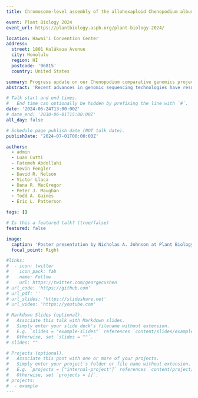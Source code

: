 ```yaml
---
title: Chromosome-level assembly of the allohexaploid Chenopodium album L. genome reveals selection pressures on genes associated with adaptation

event: Plant Biology 2024
event_url: https://plantbiology.aspb.org/plant-biology-2024/

location: Hawai'i Convention Center
address:
  street: 1801 Kalākaua Avenue
  city: Honolulu
  region: HI
  postcode: '96815'
  country: United States

summary: Progress update on our Chenopodium comparative genomics project at Plant Biology 2024
abstract: 'Recent advances in genomic sequencing technologies have resulted in numerous high-quality genomes for model plant species, however, such data remains scarce for non-model plant species such as agricultural weeds. To rectify this limitation, the International Weed Genomics Consortium (IWGC) was established in 2021 to sequence, assemble, annotate, and publish reference-quality genomes for the most economically important weed species1. Here we present a chromosome-level genome for the cosmopolitan allohexaploid (BCD subgenomes) weed, *Chenopodium album* L., produced by the IWGC. We hypothesize weeds contain genomic patterns associated with their adaptive capabilities which are not found in their non-weed relatives. To investigate, we compared homologous regions, cytochrome P450 content, and selection pressures in terms of the ratio of non-synonymous to synonymous protein-coding nucleotide substitutions (dN/dS) between the IWGC *C. album* genome from the United States, a public *C. album* genome from the United Kingdom, and *C. formosanum* (djulis; BCD subgenomes), a theorized domesticated form of *C. album*. We found selection patterns across genes associated with adaptation in plants. We also provide a pipeline which we hope will make the analysis and visualization of dN/dS values faster and more accessible, especially for non-computational scientists.'

# Talk start and end times.
#   End time can optionally be hidden by prefixing the line with `#`.
date: '2024-06-24T13:00:00Z'
# date_end: '2030-06-01T15:00:00Z'
all_day: false

# Schedule page publish date (NOT talk date).
publishDate: '2024-07-01T00:00:00Z'

authors:
  - admin
  - Luan Cutti
  - Fatemeh Abdollahi
  - Kevin Fengler
  - David R. Nelson
  - Victor Llaca
  - Dana R. MacGregor
  - Peter J. Maughan
  - Todd A. Gaines
  - Eric L. Patterson

tags: []

# Is this a featured talk? (true/false)
featured: false

image:
  caption: 'Poster presentation by Nicholas A. Johnson at Plant Biology 2024'
  focal_point: Right

#links:
#  - icon: twitter
#    icon_pack: fab
#    name: Follow
#    url: https://twitter.com/georgecushen
# url_code: 'https://github.com'
# url_pdf: ''
# url_slides: 'https://slideshare.net'
# url_video: 'https://youtube.com'

# Markdown Slides (optional).
#   Associate this talk with Markdown slides.
#   Simply enter your slide deck's filename without extension.
#   E.g. `slides = "example-slides"` references `content/slides/example-slides.md`.
#   Otherwise, set `slides = ""`.
# slides: ""

# Projects (optional).
#   Associate this post with one or more of your projects.
#   Simply enter your project's folder or file name without extension.
#   E.g. `projects = ["internal-project"]` references `content/project/deep-learning/index.md`.
#   Otherwise, set `projects = []`.
# projects:
#  - example
---
```

